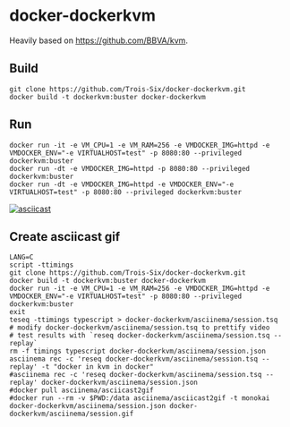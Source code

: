 docker-dockerkvm
===============

Heavily based on https://github.com/BBVA/kvm.

## Build
    git clone https://github.com/Trois-Six/docker-dockerkvm.git
    docker build -t dockerkvm:buster docker-dockerkvm

## Run
    docker run -it -e VM_CPU=1 -e VM_RAM=256 -e VMDOCKER_IMG=httpd -e VMDOCKER_ENV="-e VIRTUALHOST=test" -p 8080:80 --privileged dockerkvm:buster
    docker run -dt -e VMDOCKER_IMG=httpd -p 8080:80 --privileged dockerkvm:buster
    docker run -dt -e VMDOCKER_IMG=httpd -e VMDOCKER_ENV="-e VIRTUALHOST=test" -p 8080:80 --privileged dockerkvm:buster

[![asciicast](https://asciinema.org/a/25kxINRaLYyS7Uys2tT8eH9U4.png)](https://asciinema.org/a/25kxINRaLYyS7Uys2tT8eH9U4)

## Create asciicast gif
    LANG=C
    script -ttimings
    git clone https://github.com/Trois-Six/docker-dockerkvm.git
    docker build -t dockerkvm:buster docker-dockerkvm
    docker run -it -e VM_CPU=1 -e VM_RAM=256 -e VMDOCKER_IMG=httpd -e VMDOCKER_ENV="-e VIRTUALHOST=test" -p 8080:80 --privileged dockerkvm:buster
    exit
    teseq -ttimings typescript > docker-dockerkvm/asciinema/session.tsq
    # modify docker-dockerkvm/asciinema/session.tsq to prettify video
    # test results with `reseq docker-dockerkvm/asciinema/session.tsq --replay`
    rm -f timings typescript docker-dockerkvm/asciinema/session.json
    asciinema rec -c 'reseq docker-dockerkvm/asciinema/session.tsq --replay' -t "docker in kvm in docker"
    #asciinema rec -c 'reseq docker-dockerkvm/asciinema/session.tsq --replay' docker-dockerkvm/asciinema/session.json
    #docker pull asciinema/asciicast2gif
    #docker run --rm -v $PWD:/data asciinema/asciicast2gif -t monokai docker-dockerkvm/asciinema/session.json docker-dockerkvm/asciinema/session.gif

